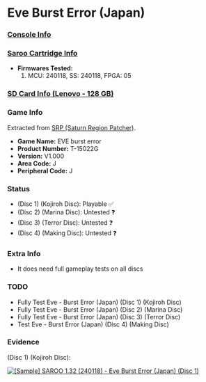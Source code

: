 # Eve Burst Error (Japan)

### [Console Info](../../../../Info/Consoles/VA13/README.md)

### [Saroo Cartridge Info](../../../../Info/Cartridges/RetroGameParadiseStore/1.32F/README.md)

- <b>Firmwares Tested:</b>
  1. MCU: 240118, SS: 240118, FPGA: 05

### [SD Card Info (Lenovo - 128 GB)](../../../../Info/SdCards/Lenovo/128GB/fat32/README.md)

### Game Info

Extracted from [SRP (Saturn Region Patcher)](https://segaxtreme.net/resources/saturn-region-patcher.81/download).

- <b>Game Name:</b> EVE burst error
- <b>Product Number:</b> T-15022G
- <b>Version:</b> V1.000
- <b>Area Code:</b> J
- <b>Peripheral Code:</b> J

### Status

- (Disc 1) (Kojiroh Disc): Playable :white_check_mark:
- (Disc 2) (Marina Disc): Untested :question:
- (Disc 3) (Terror Disc): Untested :question:
- (Disc 4) (Making Disc): Untested :question:

### Extra Info

- It does need full gameplay tests on all discs

### TODO

- Fully Test Eve - Burst Error (Japan) (Disc 1) (Kojiroh Disc)
- Fully Test Eve - Burst Error (Japan) (Disc 2) (Marina Disc)
- Fully Test Eve - Burst Error (Japan) (Disc 3) (Terror Disc)
- Test Eve - Burst Error (Japan) (Disc 4) (Making Disc)

### Evidence

(Disc 1) (Kojiroh Disc):

[![[Sample] SAROO 1.32 (240118) - Eve Burst Error (Japan) (Disc 1)](https://img.youtube.com/vi/POjMNeLW3i8/0.jpg)](https://www.youtube.com/watch?v=POjMNeLW3i8)
